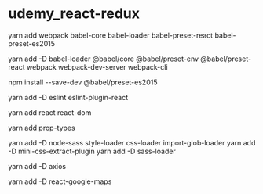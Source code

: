 # udemy_react-redux


yarn add webpack  babel-core babel-loader babel-preset-react babel-preset-es2015

yarn add -D babel-loader @babel/core @babel/preset-env @babel/preset-react webpack webpack-dev-server webpack-cli



npm install --save-dev @babel/preset-es2015

yarn add -D eslint eslint-plugin-react

yarn add react react-dom

yarn add prop-types



yarn add -D node-sass style-loader css-loader import-glob-loader
yarn add -D mini-css-extract-plugin
yarn add -D sass-loader

yarn add -D axios

yarn add -D react-google-maps